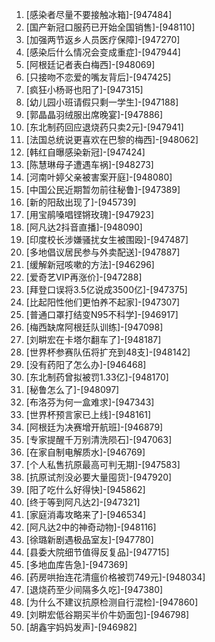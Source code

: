 
1. [感染者尽量不要接触冰箱]-[947484]
1. [国产新冠口服药已开始全国销售]-[948110]
1. [加强两节返乡人员医疗保障]-[947270]
1. [感染后什么情况会变成重症]-[947944]
1. [阿根廷记者表白梅西]-[948069]
1. [只接吻不恋爱的嘴友背后]-[947425]
1. [疯狂小杨哥也阳了]-[947315]
1. [幼儿园小班请假只剩一学生]-[947188]
1. [郭晶晶羽绒服出席晚宴]-[947886]
1. [东北制药回应退烧药只卖2元]-[947941]
1. [法国总统说更喜欢在巴黎的梅西]-[948062]
1. [韩红自曝感染新冠]-[947424]
1. [陈慧琳母子遭遇车祸]-[948273]
1. [河南叶婷父亲被害案开庭]-[948080]
1. [中国公民近期暂勿前往秘鲁]-[947389]
1. [新的阳敌出现了]-[945739]
1. [用宝鹃嗓唱铿锵玫瑰]-[947923]
1. [阿凡达2抖音直播]-[948090]
1. [印度校长涉嫌骚扰女生被围殴]-[947487]
1. [多地倡议居民参与外卖配送]-[947887]
1. [缓解新冠咳嗽的方法]-[946296]
1. [爱奇艺VIP再涨价]-[947288]
1. [拜登口误将3.5亿说成3500亿]-[947375]
1. [比起阳性他们更怕养不起家]-[947307]
1. [普通口罩打结变N95不科学]-[946917]
1. [梅西缺席阿根廷队训练]-[947098]
1. [刘畊宏在卡塔尔翻车了]-[948187]
1. [世界杯参赛队伍将扩充到48支]-[948142]
1. [没有药阳了怎么办]-[946468]
1. [东北制药曾拟被罚1.33亿]-[948170]
1. [秘鲁怎么了]-[948097]
1. [布洛芬为何一盒难求]-[947343]
1. [世界杯预言家已上线]-[948161]
1. [阿根廷为决赛增开航班]-[946879]
1. [专家提醒千万别清洗陨石]-[947063]
1. [在家自制电解质水]-[946769]
1. [个人私售抗原最高可判无期]-[947583]
1. [抗原试剂没必要大量囤货]-[947920]
1. [阳了吃什么好得快]-[945862]
1. [终于等到阿凡达2]-[947321]
1. [家庭消毒攻略来了]-[946534]
1. [阿凡达2中的神奇动物]-[948116]
1. [徐璐新剧遇极品室友]-[947780]
1. [县委大院细节值得反复品]-[947715]
1. [多地血库告急]-[947369]
1. [药房哄抬连花清瘟价格被罚749元]-[948034]
1. [退烧药至少间隔多久吃]-[947380]
1. [为什么不建议抗原检测自行混检]-[947860]
1. [刘畊宏低谷期买半价牛奶面包]-[946798]
1. [胡鑫宇妈妈发声]-[946982]